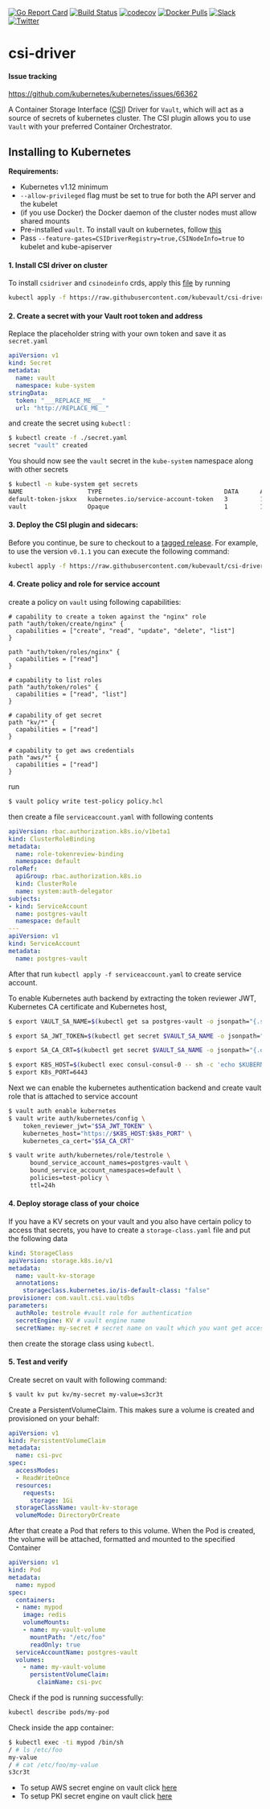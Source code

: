 [![Go Report Card](https://goreportcard.com/badge/github.com/kubevault/csi-driver)](https://goreportcard.com/report/github.com/kubevault/csi-driver)
[![Build Status](https://travis-ci.org/kubevault/csi-driver.svg?branch=master)](https://travis-ci.org/kubevault/csi-driver)
[![codecov](https://codecov.io/gh/kubevault/csi-driver/branch/master/graph/badge.svg)](https://codecov.io/gh/kubevault/csi-driver)
[![Docker Pulls](https://img.shields.io/docker/pulls/kubevault/csi-driver.svg)](https://hub.docker.com/r/kubevault/csi-driver/)
[![Slack](http://slack.kubernetes.io/badge.svg)](http://slack.kubernetes.io/#pharmer)
[![Twitter](https://img.shields.io/twitter/follow/appscodehq.svg?style=social&logo=twitter&label=Follow)](https://twitter.com/intent/follow?screen_name=AppsCodeHQ)


# csi-driver


#### Issue tracking

https://github.com/kubernetes/kubernetes/issues/66362


A Container Storage Interface ([CSI](https://github.com/container-storage-interface/spec)) Driver for `Vault`, which will act as a source of secrets of kubernetes cluster.
The CSI plugin allows you to use `Vault` with your preferred Container Orchestrator.


## Installing to Kubernetes

**Requirements:**

* Kubernetes v1.12 minimum
* `--allow-privileged` flag must be set to true for both the API server and the kubelet
* (if you use Docker) the Docker daemon of the cluster nodes must allow shared mounts
* Pre-installed `vault`. To install vault on kubernetes, follow [this](docs/vault-install.md)
* Pass `--feature-gates=CSIDriverRegistry=true,CSINodeInfo=true` to kubelet and kube-apiserver


#### 1. Install CSI driver on cluster

To install `csidriver` and `csinodeinfo` crds, apply this [file](hack/deploy/csi-crd.yaml) by running

```sh
kubectl apply -f https://raw.githubusercontent.com/kubevault/csi-driver/master/hack/deploy/csi-crd.yaml
```


#### 2. Create a secret with your Vault root token and address

Replace the placeholder string with your own token and save it as `secret.yaml`

```yaml
apiVersion: v1
kind: Secret
metadata:
  name: vault
  namespace: kube-system
stringData:
  token: "___REPLACE_ME___"
  url: "http://REPLACE_ME__"
```

and create the secret using `kubectl` :

```bash
$ kubectl create -f ./secret.yaml
secret "vault" created
```

You should now see the `vault` secret in the `kube-system` namespace along with other secrets

```sh
$ kubectl -n kube-system get secrets
NAME                  TYPE                                  DATA      AGE
default-token-jskxx   kubernetes.io/service-account-token   3         18h
vault                 Opaque                                1         18h
```


#### 3. Deploy the CSI plugin and sidecars:

Before you continue, be sure to checkout to a [tagged release](https://github.com/kubevault/csi-driver/releases). For
example, to use the version `v0.1.1` you can execute the following command:

```sh
kubectl apply -f https://raw.githubusercontent.com/kubevault/csi-driver/master/hack/deploy/releases/csi-vault-v0.1.1.yaml
```

#### 4. Create policy and role for service account

create a policy on `vault` using following capabilities:
```hcl
# capability to create a token against the "nginx" role
path "auth/token/create/nginx" {
  capabilities = ["create", "read", "update", "delete", "list"]
}

path "auth/token/roles/nginx" {
  capabilities = ["read"]
}

# capability to list roles
path "auth/token/roles" {
  capabilities = ["read", "list"]
}

# capability of get secret
path "kv/*" {
  capabilities = ["read"]
}

# capability to get aws credentials
path "aws/*" {
  capabilities = ["read"]
}

```
run

```bash
$ vault policy write test-policy policy.hcl
```
then create a file `serviceaccount.yaml` with following contents

```yaml
apiVersion: rbac.authorization.k8s.io/v1beta1
kind: ClusterRoleBinding
metadata:
  name: role-tokenreview-binding
  namespace: default
roleRef:
  apiGroup: rbac.authorization.k8s.io
  kind: ClusterRole
  name: system:auth-delegator
subjects:
- kind: ServiceAccount
  name: postgres-vault
  namespace: default
---
apiVersion: v1
kind: ServiceAccount
metadata:
  name: postgres-vault
```

After that run `kubectl apply -f serviceaccount.yaml` to create service account.

To enable Kubernetes auth backend by extracting the token reviewer JWT, Kubernetes CA certificate and Kubernetes host,

```bash
$ export VAULT_SA_NAME=$(kubectl get sa postgres-vault -o jsonpath="{.secrets[*]['name']}")

$ export SA_JWT_TOKEN=$(kubectl get secret $VAULT_SA_NAME -o jsonpath="{.data.token}" | base64 --decode; echo)

$ export SA_CA_CRT=$(kubectl get secret $VAULT_SA_NAME -o jsonpath="{.data['ca\.crt']}" | base64 --decode; echo)

$ export K8S_HOST=$(kubectl exec consul-consul-0 -- sh -c 'echo $KUBERNETES_SERVICE_HOST')
$ export K8s_PORT=6443
```

Next we can enable the kubernetes authentication backend and create vault role that is attached to service account

```bash
$ vault auth enable kubernetes
$ vault write auth/kubernetes/config \
    token_reviewer_jwt="$SA_JWT_TOKEN" \
    kubernetes_host="https://$K8S_HOST:$k8s_PORT" \
    kubernetes_ca_cert="$SA_CA_CRT"

$ vault write auth/kubernetes/role/testrole \
      bound_service_account_names=postgres-vault \
      bound_service_account_namespaces=default \
      policies=test-policy \
      ttl=24h
```

#### 4. Deploy storage class of your choice


If you have a KV secrets on your vault and you also have certain policy to access that secrets, you have to create a `storage-class.yaml` file and put the following data

```yaml
kind: StorageClass
apiVersion: storage.k8s.io/v1
metadata:
  name: vault-kv-storage
  annotations:
    storageclass.kubernetes.io/is-default-class: "false"
provisioner: com.vault.csi.vaultdbs
parameters:
  authRole: testrole #vault role for authentication
  secretEngine: KV # vault engine name
  secretName: my-secret # secret name on vault which you want get access

```


then create the storage class using `kubectl`.


#### 5. Test and verify

Create secret on vault with following command:

```bash
$ vault kv put kv/my-secret my-value=s3cr3t
```


Create a PersistentVolumeClaim. This makes sure a volume is created and provisioned on your behalf:

```yaml
apiVersion: v1
kind: PersistentVolumeClaim
metadata:
  name: csi-pvc
spec:
  accessModes:
  - ReadWriteOnce
  resources:
    requests:
      storage: 1Gi
  storageClassName: vault-kv-storage
  volumeMode: DirectoryOrCreate

```

After that create a Pod that refers to this volume. When the Pod is created, the volume will be attached, formatted and mounted to the specified Container

```yaml
apiVersion: v1
kind: Pod
metadata:
  name: mypod
spec:
  containers:
  - name: mypod
    image: redis
    volumeMounts:
    - name: my-vault-volume
      mountPath: "/etc/foo"
      readOnly: true
  serviceAccountName: postgres-vault
  volumes:
    - name: my-vault-volume
      persistentVolumeClaim:
        claimName: csi-pvc
```

Check if the pod is running successfully:

```sh
kubectl describe pods/my-pod
```


Check inside the app container:

```sh
$ kubectl exec -ti mypod /bin/sh
/ # ls /etc/foo
my-value
/ # cat /etc/foo/my-value
s3cr3t
```


* To setup AWS secret engine on vault click [here](docs/engines/aws.md)
* To setup PKI secret engine on vault click [here](docs/engines/pki.md)